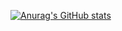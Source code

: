 [![Anurag's GitHub stats](https://github-readme-stats.vercel.app/api?username=z5215cool)](https://github.com/anuraghazra/github-readme-stats)
